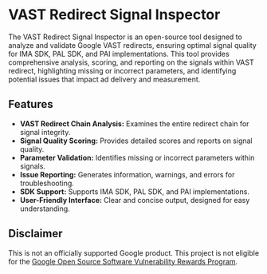 # VAST Redirect Signal Inspector

The VAST Redirect Signal Inspector is an open-source tool designed to analyze and validate Google VAST redirects, ensuring optimal signal quality for IMA SDK, PAL SDK, and PAI implementations.
This tool provides comprehensive analysis, scoring, and reporting on the signals within VAST redirect, highlighting missing or incorrect parameters, and identifying potential issues that impact ad delivery and measurement.

## Features

* **VAST Redirect Chain Analysis:** Examines the entire redirect chain for signal integrity.
* **Signal Quality Scoring:** Provides detailed scores and reports on signal quality.
* **Parameter Validation:** Identifies missing or incorrect parameters within signals.
* **Issue Reporting:** Generates information, warnings, and errors for troubleshooting.
* **SDK Support:** Supports IMA SDK, PAL SDK, and PAI implementations.
* **User-Friendly Interface:** Clear and concise output, designed for easy understanding.

## Disclaimer
This is not an officially supported Google product. This project is not
eligible for the [Google Open Source Software Vulnerability Rewards
Program](https://bughunters.google.com/open-source-security).
